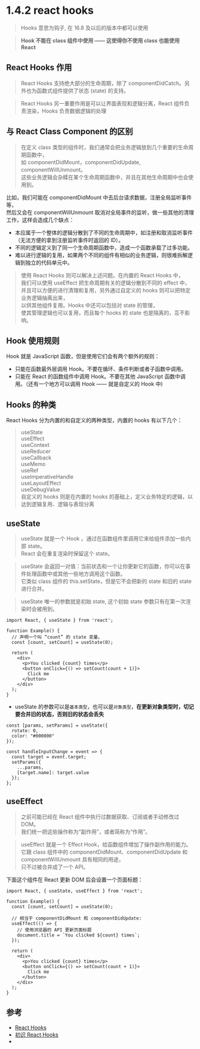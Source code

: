 # 1.4.2 react hooks

>Hooks 意思为钩子, 在 16.8 及以后的版本中都可以使用

>**Hook 不能在 class 组件中使用 —— 这使得你不使用 class 也能使用 React**

## React Hooks 作用
>React Hooks 支持绝大部分的生命周期，除了 componentDidCatch。另外也为函数式组件提供了状态 (state) 的支持。

>React Hooks 另一重要作用是可以让界面表现和逻辑分离，React 组件负责渲染，Hooks 负责数据逻辑的处理

## 与 React Class Component 的区别

>在定义 class 类型的组件时，我们通常会把业务逻辑放到几个重要的生命周期函数中，  
如 componentDidMount，componentDidUpdate, componentWillUnmount。   
这些业务逻辑会杂糅在某个生命周期函数中，并且在其他生命周期中也会使用到。  

比如，我们可能在 componentDidMount 中去后台请求数据，注册全局监听事件等，   
然后又会在 componentWillUnmount 取消对全局事件的监听，做一些其他的清理工作，这样会造成几个缺点：

- 本应属于一个整体的逻辑分散到了不同的生命周期中，如注册和取消监听事件（无法方便的拿到注册监听事件时返回的 ID）。
- 不同的逻辑定义到了同一个生命周期函数中，造成一个函数承载了过多功能。
- 难以进行逻辑的复用，如果两个不同的组件有相似的业务逻辑，则很难拆解逻辑到独立的代码单元中。

>使用 React Hooks 则可以解决上述问题。在内置的 React Hooks 中，    
我们可以使用 useEffect 把生命周期有关的逻辑分散到不同的 effect 中，  
并且可以方便的进行清理和复用，另外通过自定义的 hooks 则可以把特定业务逻辑抽离出来，  
以供其他组件复用。Hooks 中还可以包括对 state 的管理，  
使其管理逻辑也可以复用，而且每个 hooks 的 state 也是隔离的，互不影响。  

## Hook 使用规则
Hook 就是 JavaScript 函数，但是使用它们会有两个额外的规则：

- 只能在函数最外层调用 Hook。不要在循环、条件判断或者子函数中调用。
- 只能在 React 的函数组件中调用 Hook。不要在其他 JavaScript 函数中调用。（还有一个地方可以调用 Hook —— 就是自定义的 Hook 中)

## Hooks 的种类
React Hooks 分为内置的和自定义的两种类型，内置的 hooks 有以下几个：

>useState  
useEffect  
useContext  
useReducer  
useCallback  
useMemo  
useRef  
useImperativeHandle  
useLayoutEffect  
useDebugValue  
自定义的 hooks 则是在内置的 hooks 的基础上，定义业务特定的逻辑，以达到逻辑复用、逻辑与表现分离


## useState 

>useState 就是一个 Hook 。通过在函数组件里调用它来给组件添加一些内部 state。  
React 会在重复渲染时保留这个 state。  

>useState 会返回一对值：当前状态和一个让你更新它的函数，你可以在事件处理函数中或其他一些地方调用这个函数。  
它类似 class 组件的 this.setState，但是它不会把新的 state 和旧的 state 进行合并。

>useState 唯一的参数就是初始 state, 这个初始 state 参数只有在第一次渲染时会被用到。


```
import React, { useState } from 'react';

function Example() {
  // 声明一个叫 “count” 的 state 变量。
  const [count, setCount] = useState(0);

  return (
    <div>
      <p>You clicked {count} times</p>
      <button onClick={() => setCount(count + 1)}>
        Click me
      </button>
    </div>
  );
}
```

- useState 的参数可以是`基本类型`，也可以是`对象类型`，**在更新对象类型时，切记要合并旧的状态，否则旧的状态会丢失**

```
const [params, setParams] = useState({
  rotate: 0,
  color: "#000000"
});

const handleInputChange = event => {
  const target = event.target;
  setParams({
    ...params,
    [target.name]: target.value
  });
};
```

## useEffect

>之前可能已经在 React 组件中执行过数据获取、订阅或者手动修改过 DOM。  
我们统一把这些操作称为“副作用”，或者简称为“作用”。

>useEffect 就是一个 Effect Hook，给函数组件增加了操作副作用的能力。  
它跟 class 组件中的 componentDidMount、componentDidUpdate 和 componentWillUnmount 具有相同的用途，  
只不过被合并成了一个 API。

下面这个组件在 React 更新 DOM 后会设置一个页面标题：

```
import React, { useState, useEffect } from 'react';

function Example() {
  const [count, setCount] = useState(0);

  // 相当于 componentDidMount 和 componentDidUpdate:
  useEffect(() => {
    // 使用浏览器的 API 更新页面标题
    document.title = `You clicked ${count} times`;
  });

  return (
    <div>
      <p>You clicked {count} times</p>
      <button onClick={() => setCount(count + 1)}>
        Click me
      </button>
    </div>
  );
}
```


## 参考
- [React Hooks](https://zh-hans.reactjs.org/docs/hooks-overview.html#gatsby-focus-wrapper)
- [初识 React Hooks](https://blog.csdn.net/fengqiuzhihua/article/details/102970804)
- []()
